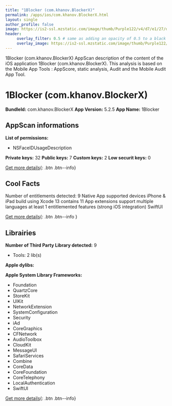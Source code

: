```yaml
---
title: "1Blocker (com.khanov.BlockerX)"
permalink: /apps/ios/com.khanov.BlockerX.html
layout: single
author_profile: false
image: https://is2-ssl.mzstatic.com/image/thumb/Purple122/v4/d7/e1/27/d7e127a5-9b2c-199a-4ae5-ab03cf7156f6/AppIcon-Blocker-1x_U007emarketing-0-7-0-85-220.png/512x512bb.jpg
header: 
     overlay_filter: 0.5 # same as adding an opacity of 0.5 to a black background
     overlay_image: https://is2-ssl.mzstatic.com/image/thumb/Purple122/v4/d7/e1/27/d7e127a5-9b2c-199a-4ae5-ab03cf7156f6/AppIcon-Blocker-1x_U007emarketing-0-7-0-85-220.png/512x512bb.jpg
---
```

1Blocker (com.khanov.BlockerX) AppScan description of the content of the iOS application 1Blocker (com.khanov.BlockerX). This analysis is based on the Mobile App Tools : AppScore, static analysis, Audit and the Mobile Audit App Tool.

# 1Blocker (com.khanov.BlockerX)

**BundleId:** com.khanov.BlockerX
**App Version:** 5.2.5
**App Name:** 1Blocker


## AppScan informations 

**List of permissions:** 
- NSFaceIDUsageDescription
  
  
**Private keys:** 32
**Public keys:** 7
**Custom keys:** 2
**Low securit keys:** 0
  
[Get more details](/pricing.html){: .btn .btn--info}

## Cool Facts

Number of entitlements detected: 9
Native App
supported devices iPhone & iPad
build using Xcode 13
contains 11 App extensions
support multiple languages
at least 1 entitlemented features (strong iOS integration)
SwiftUI
  
[Get more details](/pricing.html){: .btn .btn--info }

## Librairies 
**Number of Third Party Library detected:** 9
- Tools: 2 lib(s)


**Apple dylibs:**


**Apple System Library Frameworks:**
- Foundation
- QuartzCore
- StoreKit
- UIKit
- NetworkExtension
- SystemConfiguration
- Security
- iAd
- CoreGraphics
- CFNetwork
- AudioToolbox
- CloudKit
- MessageUI
- SafariServices
- Combine
- CoreData
- CoreFoundation
- CoreTelephony
- LocalAuthentication
- SwiftUI


  
[Get more details](/pricing.html){: .btn .btn--info}

